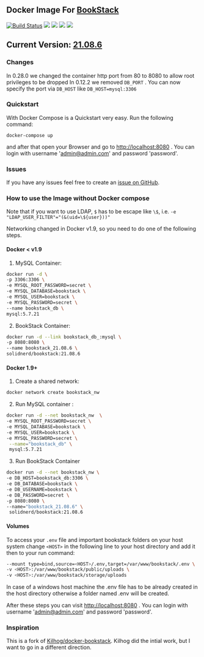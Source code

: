 ## Docker Image For [BookStack](https://github.com/ssddanbrown/BookStack)

[![Build Status](https://travis-ci.org/solidnerd/docker-bookstack.svg?branch=master)](https://travis-ci.org/solidnerd/docker-bookstack) [![](https://images.microbadger.com/badges/image/solidnerd/bookstack.svg)](https://microbadger.com/images/solidnerd/bookstack "Get your own image badge on microbadger.com") [![](https://images.microbadger.com/badges/commit/solidnerd/bookstack.svg)](https://microbadger.com/images/solidnerd/bookstack "Get your own commit badge on microbadger.com") [![](https://images.microbadger.com/badges/version/solidnerd/bookstack.svg)](https://microbadger.com/images/solidnerd/bookstack "Get your own version badge on microbadger.com") [![](https://images.microbadger.com/badges/license/solidnerd/bookstack.svg)](https://microbadger.com/images/solidnerd/bookstack "Get your own license badge on microbadger.com")

## Current Version: [21.08.6](https://github.com/SolidNerd/docker-bookstack/blob/master/Dockerfile)

### Changes

In 0.28.0 we changed the container http port from 80 to 8080 to allow root privileges to be dropped
In 0.12.2 we removed `DB_PORT` . You can now specify the port via `DB_HOST` like `DB_HOST=mysql:3306`

### Quickstart

With Docker Compose is a Quickstart very easy. Run the following command:

```
docker-compose up
```

and after that open your Browser and go to [http://localhost:8080](http://localhost:8080) . You can login with username 'admin@admin.com' and password 'password'.

### Issues

If you have any issues feel free to create an [issue on GitHub](https://github.com/solidnerd/docker-bookstack/issues).


### How to use the Image without Docker compose

Note that if you want to use LDAP, `$` has to be escape like `\$`, i.e. `-e "LDAP_USER_FILTER"="(&(uid=\${user}))"`

Networking changed in Docker v1.9, so you need to do one of the following steps.

#### Docker < v1.9

1. MySQL Container:

```bash
docker run -d \
-p 3306:3306 \
-e MYSQL_ROOT_PASSWORD=secret \
-e MYSQL_DATABASE=bookstack \
-e MYSQL_USER=bookstack \
-e MYSQL_PASSWORD=secret \
--name bookstack_db \
mysql:5.7.21
```
2. BookStack Container:

```bash
docker run -d --link bookstack_db_:mysql \
-p 8080:8080 \
--name bookstack_21.08.6 \
solidnerd/bookstack:21.08.6
```

#### Docker 1.9+

1. Create a shared network:

```bash
docker network create bookstack_nw
```

2. Run MySQL container :

```bash
docker run -d --net bookstack_nw  \
-e MYSQL_ROOT_PASSWORD=secret \
-e MYSQL_DATABASE=bookstack \
-e MYSQL_USER=bookstack \
-e MYSQL_PASSWORD=secret \
 --name="bookstack_db" \
 mysql:5.7.21
```

3. Run BookStack Container

```bash
docker run -d --net bookstack_nw \
-e DB_HOST=bookstack_db:3306 \
-e DB_DATABASE=bookstack \
-e DB_USERNAME=bookstack \
-e DB_PASSWORD=secret \
-p 8080:8080 \
--name="bookstack_21.08.6" \
 solidnerd/bookstack:21.08.6
```

#### Volumes
To access your `.env` file and important bookstack folders on your host system change `<HOST>` in the following line to your host directory and add it then to your run command:

```bash
--mount type=bind,source=<HOST>/.env,target=/var/www/bookstack/.env \
-v <HOST>:/var/www/bookstack/public/uploads \
-v <HOST>:/var/www/bookstack/storage/uploads
```
In case of a windows host machine the .env file has to be already created in the host directory otherwise a folder named .env will be created.

After these steps you can visit [http://localhost:8080](http://localhost:8080) . You can login with username 'admin@admin.com' and password 'password'.

### Inspiration

This is a fork of [Kilhog/docker-bookstack](https://github.com/Kilhog/docker-bookstack). Kilhog did the intial work, but I want to go in a different direction.
